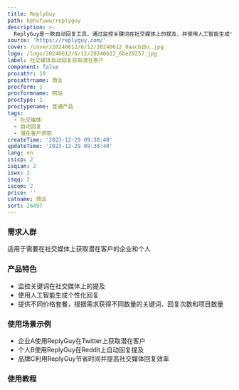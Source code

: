 ```yaml
---
title: ReplyGuy
path: kehufuwu/replyguy
description: >-
  ReplyGuy是一款自动回复工具，通过监控关键词在社交媒体上的提及，并使用人工智能生成个性化回复，帮助用户自动转化提及为潜在客户。用户可以选择不同的价格套餐，根据需求获得不同数量的关键词、回复次数和项目数量。该产品适用于需要在社交媒体上获取潜在客户的企业和个人。
source: 'https://replyguy.com/'
cover: /cover/20240612/6/12/20240612_0aacb1bc.jpg
logo: /logo/20240612/6/12/20240612_6be29257.jpg
label: 社交媒体自动回复获取潜在客户
component: false
procattr: 10
procattrname: 商业
procform: 1
procformname: 网站
proctype: 1
proctypename: 普通产品
tags:
  - 社交媒体
  - 自动回复
  - 潜在客户获取
createTime: '2023-12-29 09:38:40'
updateTime: '2023-12-29 09:38:40'
lang: en
isicp: 2
isqian: 2
iswx: 2
isqq: 2
iscom: 2
price: ''
catname: 商业
sort: 26497
---
```




### 需求人群
适用于需要在社交媒体上获取潜在客户的企业和个人

### 产品特色
- 监控关键词在社交媒体上的提及
- 使用人工智能生成个性化回复
- 提供不同价格套餐，根据需求获得不同数量的关键词、回复次数和项目数量

### 使用场景示例
- 企业A使用ReplyGuy在Twitter上获取潜在客户
- 个人B使用ReplyGuy在Reddit上自动回复提及
- 品牌C利用ReplyGuy节省时间并提高社交媒体回复效率

### 使用教程


  
